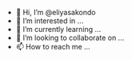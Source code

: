 - 👋 Hi, I’m @eliyasakondo
- 👀 I’m interested in ...
- 🌱 I’m currently learning ...
- 💞️ I’m looking to collaborate on ...
- 📫 How to reach me ...

<!---
eliyasakondo/eliyasakondo is a ✨ special ✨ repository because its `README.md` (this file) appears on your GitHub profile.
You can click the Preview link to take a look at your changes.
--->
